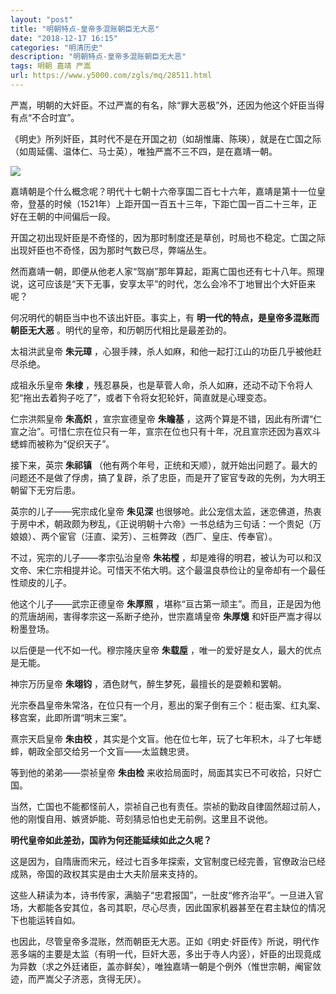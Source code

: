 ```yaml
---
layout: "post"
title: "明朝特点-皇帝多混账朝臣无大恶"
date: "2018-12-17 16:15"
categories: "明清历史"
description: "明朝特点-皇帝多混账朝臣无大恶"
tags: 明朝 嘉靖 严嵩
url: https://www.y5000.com/zgls/mq/28511.html
---
```






严嵩，明朝的大奸臣。不过严嵩的有名，除“罪大恶极”外，还因为他这个奸臣当得有点“不合时宜”。

《明史》所列奸臣，其时代不是在开国之初（如胡惟庸、陈瑛），就是在亡国之际（如周延儒、温体仁、马士英），唯独严嵩不三不四，是在嘉靖一朝。

![](https://img.y5000.com/uploads/allimg/170727/8-1FHGH332209.jpg)

嘉靖朝是个什么概念呢？明代十七朝十六帝享国二百七十六年，嘉靖是第十一位皇帝，登基的时候（1521年）上距开国一百五十三年，下距亡国一百二十三年，正好在王朝的中间偏后一段。

开国之初出现奸臣是不奇怪的，因为那时制度还是草创，时局也不稳定。亡国之际出现奸臣也不奇怪，因为那时气数已尽，弊端丛生。

然而嘉靖一朝，即便从他老人家“驾崩”那年算起，距离亡国也还有七十八年。照理说，这可应该是“天下无事，安享太平”的时代，怎么会冷不丁地冒出个大奸臣来呢？

何况明代的朝臣当中也不该出奸臣。事实上，有 **明一代的特点，是皇帝多混账而朝臣无大恶** 。明代的皇帝，和历朝历代相比是最差劲的。

太祖洪武皇帝 **朱元璋** ，心狠手辣，杀人如麻，和他一起打江山的功臣几乎被他赶尽杀绝。

成祖永乐皇帝 **朱棣** ，残忍暴戾，也是草菅人命，杀人如麻，还动不动下令将人犯“拖出去着狗子吃了”，或者下令将女犯轮奸，简直就是心理变态。

仁宗洪熙皇帝 **朱高炽** ，宣宗宣德皇帝 **朱瞻基**
，这两个算是不错，因此有所谓“仁宣之治”。可惜仁宗在位只有一年，宣宗在位也只有十年，况且宣宗还因为喜欢斗蟋蟀而被称为“促织天子”。

接下来，英宗 **朱祁镇**
（他有两个年号，正统和天顺），就开始出问题了。最大的问题还不是做了俘虏，搞了复辟，杀了忠臣，而是开了宦官专政的先例，为大明王朝留下无穷后患。

英宗的儿子——宪宗成化皇帝 **朱见深**
也很够呛。此公宠信太监，迷恋佛道，热衷于房中术，朝政颇为秽乱，《正说明朝十六帝》一书总结为三句话：一个贵妃（万娘娘）、两个宦官（汪直、梁芳）、三桩弊政（西厂、皇庄、传奉官）。

不过，宪宗的儿子——孝宗弘治皇帝 **朱祐樘**
，却是难得的明君，被认为可以和汉文帝、宋仁宗相提并论。可惜天不佑大明。这个最温良恭俭让的皇帝却有一个最任性顽皮的儿子。

他这个儿子——武宗正德皇帝 **朱厚照** ，堪称“亘古第一顽主”。而且，正是因为他的荒唐胡闹，害得孝宗这一系断子绝孙，世宗嘉靖皇帝 **朱厚熜**
和奸臣严嵩才得以粉墨登场。

以后便是一代不如一代。穆宗隆庆皇帝 **朱载垕** ，唯一的爱好是女人，最大的优点是无能。

神宗万历皇帝 **朱翊钧** ，酒色财气，醉生梦死，最擅长的是耍赖和罢朝。

光宗泰昌皇帝朱常洛，在位只有一个月，惹出的案子倒有三个：梃击案、红丸案、移宫案，此即所谓“明末三案”。

熹宗天启皇帝 **朱由校** ，其实是个文盲。他在位七年，玩了七年积木，斗了七年蟋蟀，朝政全部交给另一个文盲——太监魏忠贤。

等到他的弟弟——崇祯皇帝 **朱由检** 来收拾局面时，局面其实已不可收拾，只好亡国。

当然，亡国也不能都怪前人，崇祯自己也有责任。崇祯的勤政自律固然超过前人，他的刚愎自用、嫉贤妒能、苛刻猜忌怕也史无前例。这里且不说他。

**明代皇帝如此差劲，国祚为何还能延续如此之久呢？**

这是因为，自隋唐而宋元，经过七百多年探索，文官制度已经完善，官僚政治已经成熟，帝国的政权其实是由士大夫阶层来支持的。

这些人耕读为本，诗书传家，满脑子“忠君报国”，一肚皮“修齐治平”。一旦进入官场，大都能各安其位，各司其职，尽心尽责，因此国家机器甚至在君主缺位的情况下也能运转自如。

也因此，尽管皇帝多混账，然而朝臣无大恶。正如《明史·奸臣传》所说，明代作恶多端的主要是太监（有明一代，巨奸大恶，多出于寺人内竖），奸臣的出现竟成为异数（求之外廷诸臣，盖亦鲜矣），唯独嘉靖一朝是个例外（惟世宗朝，阉宦敛迹，而严嵩父子济恶，贪得无厌）。
